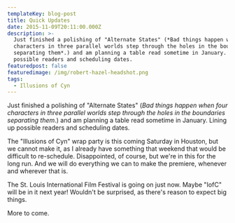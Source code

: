 ```yaml
---
templateKey: blog-post
title: Quick Updates
date: 2015-11-09T20:11:00.000Z
description: >-
  Just finished a polishing of "Alternate States" (*Bad things happen when four
  characters in three parallel worlds step through the holes in the boundaries
  separating them*.) and am planning a table read sometime in January. Lining up
  possible readers and scheduling dates.
featuredpost: false
featuredimage: /img/robert-hazel-headshot.png
tags:
  - Illusions of Cyn
---
```

Just finished a polishing of "Alternate States" (*Bad things happen when four characters in three parallel worlds step through the holes in the boundaries separating them*.) and am planning a table read sometime in January. Lining up possible readers and scheduling dates.

The "Illusions of Cyn" wrap party is this coming Saturday in Houston, but we cannot make it, as I already have something that weekend that would be difficult to re-schedule. Disappointed, of course, but we're in this for the long run. And we will do everything we can to make the premiere, whenever and wherever that is.

The St. Louis International Film Festival is going on just now. Maybe "IofC" will be in it next year! Wouldn't be surprised, as there's reason to expect big things.

More to come.
